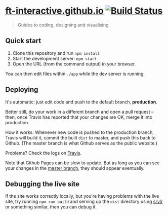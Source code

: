 # [ft-interactive.github.io](http://ft-interactive.github.io) [![Build Status](https://travis-ci.org/ft-interactive/ft-interactive.github.io.svg)](https://travis-ci.org/ft-interactive/ft-interactive.github.io)

> Guides to coding, designing and visualising.


## Quick start

1. Clone this repository and run `npm install`
2. Start the development server: `npm start`
3. Open the URL (from the command output) in your browser.

You can then edit files within `./app` while the dev server is running.


## Deploying

It's automatic: just edit code and push to the default branch, **production**.

Better still, do your work in a different branch and open a pull request – then, once Travis has reported that your changes are OK, merge it into production.

How it works: Whenever new code is pushed to the production branch, Travis will build it, commit the built `dist` to master, and push this back to Github. (The master branch is what Github serves as the public website.)

Problems? Check the logs on [Travis](https://travis-ci.org/ft-interactive/ft-interactive.github.io).

Note that Github Pages can be slow to update. But as long as you can see your changes in the [master branch](https://github.com/ft-interactive/ft-interactive.github.io/tree/master), they should appear eventually.


## Debugging the live site

If the site works correctly locally, but you're having problems with the live site, try running `npm run build` and serving up the `dist` directory using [srvlr](https://github.com/kavanagh/srvlr) or something similar, then you can debug it.
